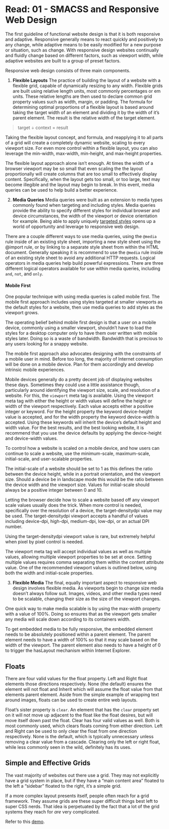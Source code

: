 # Read: 01 - SMACSS and Responsive Web Design

The first guideline of functional website design is that it is both responsive and adaptive. Responsive generally means to react quickly and positively to any change, while adaptive means to be easily modified for a new purpose or situation, such as change. With responsive design websites continually and fluidly change based on different factors, such as viewport width, while adaptive websites are built to a group of preset factors.

Responsive web design consists of three main components.

1. **Flexible Layouts**
The practice of building the layout of a website with a flexible grid, capable of dynamically resizing to any width. Flexible grids are built using relative length units, most commonly percentages or em units. These relative lengths are then used to declare common grid property values such as width, margin, or padding. The formula for determining optimal proportions of a flexible layout is based around taking the target width of an element and dividing it by the width of it’s parent element. The result is the relative width of the target element.

> target ÷ context = result

Taking the flexible layout concept, and formula, and reapplying it to all parts of a grid will create a completely dynamic website, scaling to every viewport size. For even more control within a flexible layout, you can also leverage the min-width, max-width, min-height, and max-height properties.

The flexible layout approach alone isn’t enough. At times the width of a browser viewport may be so small that even scaling the the layout proportionally will create columns that are too small to effectively display content. Specifically, when the layout gets too small, or too large, text may become illegible and the layout may begin to break. In this event, media queries can be used to help build a better experience.

2. **Media Queries**
Media queries were built as an extension to media types commonly found when targeting and including styles. Media queries provide the ability to specify different styles for individual browser and device circumstances, the width of the viewport or device orientation for example. Being able to apply uniquely [targeted styles](https://css-tricks.com/css-media-queries/) opens up a world of opportunity and leverage to responsive web design.

There are a couple different ways to use media queries, using the `@media` rule inside of an existing style sheet, importing a new style sheet using the @import rule, or by linking to a separate style sheet from within the HTML document. Generally speaking it is recommend to use the `@media` rule inside of an existing style sheet to avoid any additional HTTP requests. Logical operators in media queries help build powerful expressions. There are three different logical operators available for use within media queries, including `and`, `not`, and `only`.

#### Mobile First

One popular technique with using media queries is called mobile first. The mobile first approach includes using styles targeted at smaller viewports as the default styles for a website, then use media queries to add styles as the viewport grows.

The operating belief behind mobile first design is that a user on a mobile device, commonly using a smaller viewport, shouldn’t have to load the styles for a desktop computer only to have them over written with mobile styles later. Doing so is a waste of bandwidth. Bandwidth that is precious to any users looking for a snappy website.

The mobile first approach also advocates designing with the constraints of a mobile user in mind. Before too long, the majority of Internet consumption will be done on a mobile device. Plan for them accordingly and develop intrinsic mobile experiences.

Mobile devices generally do a pretty decent job of displaying websites these days. Sometimes they could use a little assistance though, particularly around identifying the viewport size, scale, and resolution of a website. For this, the `viewport` meta tag is available. Using the viewport meta tag with either the height or width values will define the height or width of the viewport respectively. Each value accepts either a positive integer or keyword. For the height property the keyword device-height value is accepted, and for the width property the keyword device-width is accepted. Using these keywords will inherit the device’s default height and width value. For the best results, and the best looking website, it is recommend that you use the device defaults by applying the device-height and device-width values.

To control how a website is scaled on a mobile device, and how users can continue to scale a website, use the minimum-scale, maximum-scale, initial-scale, and user-scalable properties.

The initial-scale of a website should be set to 1 as this defines the ratio between the device height, while in a portrait orientation, and the viewport size. Should a device be in landscape mode this would be the ratio between the device width and the viewport size. Values for initial-scale should always be a positive integer between 0 and 10.

Letting the browser decide how to scale a website based off any viewport scale values usually does the trick. When more control is needed, specifically over the resolution of a device, the target-densitydpi value may be used. The target-densitydpi viewport accepts a handful of values including device-dpi, high-dpi, medium-dpi, low-dpi, or an actual DPI number.

Using the target-densitydpi viewport value is rare, but extremely helpful when pixel by pixel control is needed.

The viewport meta tag will accept individual values as well as multiple values, allowing multiple viewport properties to be set at once. Setting multiple values requires comma separating them within the content attribute value. One of the recommended viewport values is outlined below, using both the width and initial-scale properties.

3. **Flexible Media**
The final, equally important aspect to responsive web design involves flexible media. As viewports begin to change size media doesn’t always follow suit. Images, videos, and other media types need to be scalable, changing their size as the size of the viewport changes.

One quick way to make media scalable is by using the max-width property with a value of 100%. Doing so ensures that as the viewport gets smaller any media will scale down according to its containers width.

To get embedded media to be fully responsive, the embedded element needs to be absolutely positioned within a parent element. The parent element needs to have a width of 100% so that it may scale based on the width of the viewport. The parent element also needs to have a height of 0 to trigger the hasLayout mechanism within Internet Explorer.

## Floats

There are four valid values for the float property. Left and Right float elements those directions respectively. None (the default) ensures the element will not float and Inherit which will assume the float value from that elements parent element. Aside from the simple example of wrapping text around images, floats can be used to create entire web layouts.

Float’s sister property is `clear`. An element that has the `clear` property set on it will not move up adjacent to the float like the float desires, but will move itself down past the float. Clear has four valid values as well. Both is most commonly used, which clears floats coming from either direction. Left and Right can be used to only clear the float from one direction respectively. None is the default, which is typically unnecessary unless removing a clear value from a cascade. Clearing only the left or right float, while less commonly seen in the wild, definitely has its uses.

## Simple and Effective Grids

The vast majority of websites out there use a grid. They may not explicitly have a grid system in place, but if they have a “main content area” floated to the left a “sidebar” floated to the right, it’s a simple grid.

If a more complex layout presents itself, people often reach for a grid framework. They assume grids are these super difficult things best left to super CSS nerds. That idea is perpetuated by the fact that a lot of the grid systems they reach for _are_ very complicated.

Refer to this [demo](https://codepen.io/chriscoyier/pen/eGcLw).
